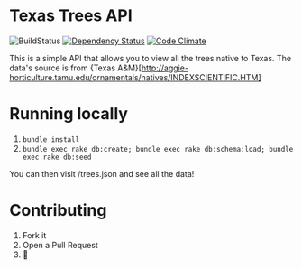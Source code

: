 Texas Trees API
=
![BuildStatus](https://travis-ci.org/bryanmikaelian/texas-trees-api.svg)
[![Dependency Status](https://gemnasium.com/bryanmikaelian/texas-trees-api.svg)](https://gemnasium.com/bryanmikaelian/texas-trees-api)
[![Code Climate](https://codeclimate.com/github/bryanmikaelian/texas-trees-api/badges/gpa.svg)](https://codeclimate.com/github/bryanmikaelian/texas-trees-api)

This is a simple API that allows you to view all the trees native to Texas. The data's source is from {Texas A&M}[http://aggie-horticulture.tamu.edu/ornamentals/natives/INDEXSCIENTIFIC.HTM]

Running locally
=

1. ```bundle install```
2. ```bundle exec rake db:create; bundle exec rake db:schema:load; bundle exec rake db:seed```


You can then visit /trees.json and see all the data!


Contributing
=

1. Fork it
2. Open a Pull Request
2. 🚢
